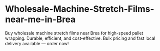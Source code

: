 # Wholesale-Machine-Stretch-Films-near-me-in-Brea
Buy wholesale machine stretch films near Brea for high-speed pallet wrapping. Durable, efficient, and cost-effective. Bulk pricing and fast local delivery available — order now!
